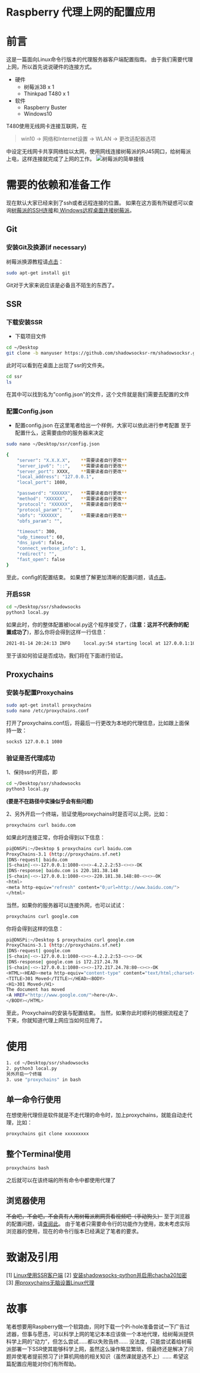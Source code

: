 # Raspberry 代理上网的配置应用
# 前言
这是一篇面向Linux命令行版本的代理服务器客户端配置指南。
由于我们需要代理上网，所以首先说说硬件的连接方式。

 - 硬件
   - 树莓派3B x 1
   - Thinkpad T480 x 1
 - 软件
   - Raspberry Buster
   - Windows10

T480使用无线网卡连接互联网，在

> win10 -> 网络和Internet设置 -> WLAN -> 更改适配器选项

中设定无线网卡共享网络给以太网，使用网线连接树莓派的RJ45网口，给树莓派上电，这样连接就完成了上网的工作。
![树莓派的简单接线](https://img-blog.csdnimg.cn/20210114194948990.png?x-oss-process=image/watermark,type_ZmFuZ3poZW5naGVpdGk,shadow_10,text_aHR0cHM6Ly9ibG9nLmNzZG4ubmV0L3dlaXhpbl80NzA0Nzk5OQ==,size_16,color_FFFFFF,t_70#pic_center)

# 需要的依赖和准备工作
现在默认大家已经来到了ssh或者远程连接的位置。
如果在这方面有所疑惑可以查询[树莓派的SSH连接](https://www.cnblogs.com/little-kwy/p/10340317.html)和[
Windows远程桌面连接树莓派](https://www.cnblogs.com/feynxd/p/11364669.html)。
## Git
### 安装Git及换源(if necessary)
树莓派换源教程请[点击](https://blog.csdn.net/qq_31720305/article/details/107519699)：
```bash
sudo apt-get install git
```
Git对于大家来说应该是必备且不陌生的东西了。
## SSR
### 下载安装SSR

 - 下载项目文件

```bash
cd ~/Desktop
git clone -b manyuser https://github.com/shadowsocksr-rm/shadowsocksr.git ssr
```
此时可以看到在桌面上出现了ssr的文件夹。
```bash
cd ssr
ls
```
在其中可以找到名为"config.json"的文件，这个文件就是我们需要去配置的文件
### 配置Config.json
 - 配置config.json
在这里笔者给出一个样例，大家可以依此进行参考配置
至于配置什么，这需要由你的服务器来决定
```bash
sudo nano ~/Desktop/ssr/config.json
```

```bash
{
    "server": "X.X.X.X",	**需要读者自行更改**
    "server_ipv6": "::",	**需要读者自行更改**
    "server_port": XXXX,	**需要读者自行更改**
    "local_address": "127.0.0.1",	
    "local_port": 1080,		

    "password": "XXXXXX",	**需要读者自行更改**
    "method": "XXXXXX",		**需要读者自行更改**
    "protocol": "XXXXXX",	**需要读者自行更改**
    "protocol_param": "",	
    "obfs": "XXXXXX",		**需要读者自行更改**
    "obfs_param": "",

    "timeout": 300,
    "udp_timeout": 60,
    "dns_ipv6": false,
    "connect_verbose_info": 1,
    "redirect": "",
    "fast_open": false
}

```
至此，config的配置结束。
如果想了解更加清晰的配置问题，请[点击](http://goldsudo.com/develop/shadowsocks/ssr%E6%9C%8D%E5%8A%A1%E7%AB%AF%E9%85%8D%E7%BD%AE%E8%AF%B4%E6%98%8E%E5%8C%85%E6%8B%AC%E5%A4%9A%E7%94%A8%E6%88%B7%E9%85%8D%E7%BD%AE)。
### 开启SSR

```bash
cd ~/Desktop/ssr/shadowsocks
python3 local.py
```
如果此时，你的整体配置被local.py这个程序接受了，(**注意：这并不代表你的配置成功了**)，那么你将会得到这样一行信息：

```bash
2021-01-14 20:24:13 INFO     local.py:54 starting local at 127.0.0.1:1080
```
至于该如何验证是否成功，我们将在下面进行验证。
## Proxychains
### 安装与配置Proxychains
```bash
sudo apt-get install proxychains
sudo nano /etc/proxychains.conf
```
打开了proxychains.conf后，将最后一行更改为本地的代理信息，比如跟上面保持一致：

```bash
socks5 127.0.0.1 1080
```
### 验证是否代理成功
1、保持ssr的开启，即

```bash
cd ~/Desktop/ssr/shadowsocks
python3 local.py
```
**(要是不在路径中实操似乎会有些问题)**

2、另外开启一个终端，验证使用proxychains时是否可以上网，比如：

```bash
proxychains curl baidu.com
```
如果此时连接正常，你将会得到以下信息：

```bash
pi@DNSPi:~/Desktop $ proxychains curl baidu.com
ProxyChains-3.1 (http://proxychains.sf.net)
|DNS-request| baidu.com
|S-chain|-<>-127.0.0.1:1080-<><>-4.2.2.2:53-<><>-OK
|DNS-response| baidu.com is 220.181.38.148
|S-chain|-<>-127.0.0.1:1080-<><>-220.181.38.148:80-<><>-OK
<html>
<meta http-equiv="refresh" content="0;url=http://www.baidu.com/">
</html>
```
当然，如果你的服务器可以连接外网，也可以试试：

```bash
proxychains curl google.com
```
你将会得到这样的信息：

```bash
pi@DNSPi:~/Desktop $ proxychains curl google.com
ProxyChains-3.1 (http://proxychains.sf.net)
|DNS-request| google.com
|S-chain|-<>-127.0.0.1:1080-<><>-4.2.2.2:53-<><>-OK
|DNS-response| google.com is 172.217.24.78
|S-chain|-<>-127.0.0.1:1080-<><>-172.217.24.78:80-<><>-OK
<HTML><HEAD><meta http-equiv="content-type" content="text/html;charset=utf-8">
<TITLE>301 Moved</TITLE></HEAD><BODY>
<H1>301 Moved</H1>
The document has moved
<A HREF="http://www.google.com/">here</A>.
</BODY></HTML>
```
至此，Proxychains的安装与配置结束。
当然，如果你此时顺利的根据流程走了下来，你就知道代理上网应当如何应用了。
# 使用

```bash
1. cd ~/Desktop/ssr/shadowsocks
2. python3 local.py
另外开启一个终端
3. use "proxychains" in bash
```
## 单一命令行使用
在想使用代理但是软件就是不走代理的命令时，加上proxychains，就能自动走代理，比如：

```bash
proxychains git clone xxxxxxxxx
```
## 整个Terminal使用
```bash
proxychains bash
```
之后就可以在该终端的所有命令中都使用代理了
## 浏览器使用
~~不会吧，不会吧，不会真有人用树莓派刷网页看视频吧（手动狗头）~~ 
至于浏览器的配置问题，请[查阅此](http://www.wangchao.info/1316.html)。
由于笔者只需要命令行的功能作为使用，故未考虑实际浏览器的使用，现在的命令行版本已经满足了笔者的要求。
# 致谢及引用
[1] [Linux使用SSR客户端](https://mikoto10032.github.io/post/%E7%A8%8B%E5%BA%8F%E5%91%98%E9%82%A3%E4%BA%9B%E4%BA%8B/linux%E4%BD%BF%E7%94%A8ssr%E5%AE%A2%E6%88%B7%E7%AB%AF/)
[2] [安装shadowsocks-python并启用chacha20加密](https://blog.phpgao.com/shadowsocks_chacha20.html)
[3] [用proxychains无脑设置Linux代理](https://www.chenxublog.com/2020/06/12/proxychains-proxy.html)
# 故事
笔者想要用Raspberry做一个软路由，同时下载一个Pi-hole准备尝试一下广告过滤器，但事与愿违，可以科学上网的笔记本本应该做一个本地代理，给树莓派提供科学上网的“动力”，但怎么尝试……都以失败告终……
没法度，只能尝试着给树莓派部署一下SSR使其能够科学上网，虽然这么操作略显繁琐，但最终还是解决了问题并使笔者提前预习了计算机网络的相关知识（虽然课就是选不上）……
希望这篇配置应用能对你们有所帮助。
 
